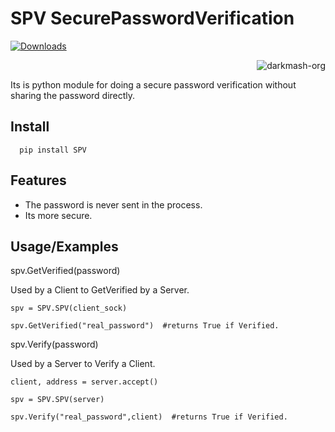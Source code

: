 # SPV SecurePasswordVerification

[![Downloads](https://static.pepy.tech/badge/spv)](https://pepy.tech/project/spv)

<p align="right"> <img src="https://komarev.com/ghpvc/?username=meriwn-SPV&label=Project%20views&color=0e75b6&style=flat" alt="darkmash-org" /> </p>



Its is python module for doing a secure password  verification without sharing the password directly.


## Install

      pip install SPV


## Features

- The password is never sent in the process.
- Its more secure.


## Usage/Examples

spv.GetVerified(password)

Used by a Client to GetVerified by a Server.

```
spv = SPV.SPV(client_sock)

spv.GetVerified("real_password")  #returns True if Verified.
```

spv.Verify(password)

Used by a Server to Verify a Client.
```
client, address = server.accept()

spv = SPV.SPV(server)

spv.Verify("real_password",client)  #returns True if Verified.
```
